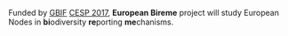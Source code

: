 Funded by [GBIF](http://www.gbif.org) [CESP 2017](http://www.gbif.org/programme/capacity-support), **European Bireme** project will study European Nodes in **bi**odiversity **re**porting **me**chanisms.